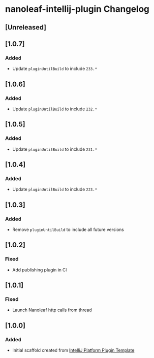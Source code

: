 <!-- Keep a Changelog guide -> https://keepachangelog.com -->

# nanoleaf-intellij-plugin Changelog

## [Unreleased]

## [1.0.7]
### Added
- Update `pluginUntilBuild` to include `233.*`

## [1.0.6]
### Added
- Update `pluginUntilBuild` to include `232.*`

## [1.0.5]
### Added
- Update `pluginUntilBuild` to include `231.*`

## [1.0.4]
### Added
- Update `pluginUntilBuild` to include `223.*`

## [1.0.3]
### Added
- Remove `pluginUntilBuild` to include all future versions

## [1.0.2]
### Fixed
- Add publishing plugin in CI

## [1.0.1]
### Fixed
- Launch Nanoleaf http calls from thread

## [1.0.0]
### Added
- Initial scaffold created from [IntelliJ Platform Plugin Template](https://github.com/JetBrains/intellij-platform-plugin-template)